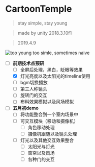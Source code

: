 # CartoonTemple
> stay simple, stay young

> made by unity 2018.3.10f1

> 2019.4.9

![too young too simle, sometimes naive](https://github.com/luoxixuan/CartoonTemple/blob/develop/Temple.png)

- [ ] **前期技术点预研**
    - [ ] 全屏后处理，黑白，眨眼等效果
    - [x] 灯光亮度以及太阳光的timeline使用
    - [ ] bgm切换播放
    - [ ] 第三人称镜头
    - [ ] 旋转门的交互
    - [ ] 布料效果模拟以及风场模拟

- [ ] **五月初demo**
    - [ ] 将功能整合到一个室内场景中
    - [ ] 可交互模块（移动和摄像机）
        - [ ] 角色移动处理
        - [ ] 摄像机跟随以及镜头处理
    - [ ] 灯光以及其他交互效果整合
        - [ ] 太阳光与灯光
        - [ ] 窗帘以及风场
        - [ ] 各种门的交互